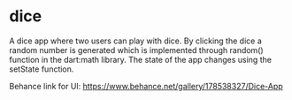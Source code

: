 # dice

A dice app where two users can play with dice. By clicking the dice a random number is generated which is implemented through random() function in the dart:math library. The state of the app changes using the setState function.

Behance link for UI: https://www.behance.net/gallery/178538327/Dice-App
